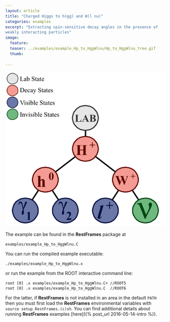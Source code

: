 ```yaml
---
layout: article
title: "Charged Higgs to h(gg) and W(l nu)"
categories: examples
excerpt: "Extracting spin-sensitive decay angles in the presence of
weakly interacting particles"
image:
  feature:
  teaser: ../examples/example_Hp_to_HggWlnu/Hp_to_HggWlnu_tree.gif
  thumb:

---
```


![default](/examples/example_Hp_to_HggWlnu/Hp_to_HggWlnu_tree.gif)

The example can be found in the **RestFrames** package at

    examples/example_Hp_to_HggWlnu.C

You can run the compiled example executable:

    ./examples/example_Hp_to_HggWlnu.x

or run the example from the ROOT interactive command line:

    root [0] .x examples/example_Hp_to_HggWlnu.C+ //ROOT5
    root [0] .x examples/example_Hp_to_HggWlnu.C  //ROOT6

For the latter, if **RestFrames** is not installed in an area in the
default `PATH` then you must first load the **RestFrames**
environmental variables with `source setup_RestFrames.(c)sh`. You can
find additional details about running **RestFrames** examples [here]({% post_url 2016-05-14-intro %}).

